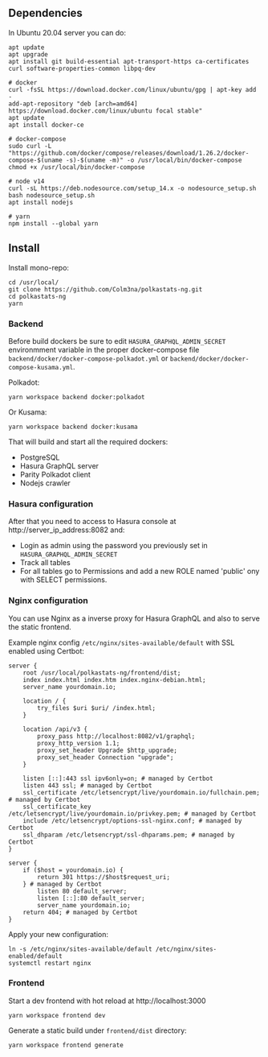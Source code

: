## Dependencies

In Ubuntu 20.04 server you can do:

```
apt update
apt upgrade
apt install git build-essential apt-transport-https ca-certificates curl software-properties-common libpq-dev

# docker
curl -fsSL https://download.docker.com/linux/ubuntu/gpg | apt-key add -
add-apt-repository "deb [arch=amd64] https://download.docker.com/linux/ubuntu focal stable"
apt update
apt install docker-ce

# docker-compose
sudo curl -L "https://github.com/docker/compose/releases/download/1.26.2/docker-compose-$(uname -s)-$(uname -m)" -o /usr/local/bin/docker-compose
chmod +x /usr/local/bin/docker-compose

# node v14
curl -sL https://deb.nodesource.com/setup_14.x -o nodesource_setup.sh
bash nodesource_setup.sh
apt install nodejs

# yarn
npm install --global yarn
```

## Install

Install mono-repo:

```
cd /usr/local/
git clone https://github.com/Colm3na/polkastats-ng.git
cd polkastats-ng
yarn
```

### Backend

Before build dockers be sure to edit `HASURA_GRAPHQL_ADMIN_SECRET` environmment variable in the proper docker-compose file `backend/docker/docker-compose-polkadot.yml` or `backend/docker/docker-compose-kusama.yml`.

Polkadot:

```
yarn workspace backend docker:polkadot
```

Or Kusama:

```
yarn workspace backend docker:kusama
```

That will build and start all the required dockers:

- PostgreSQL
- Hasura GraphQL server
- Parity Polkadot client
- Nodejs crawler

### Hasura configuration

After that you need to access to Hasura console at http://server_ip_address:8082 and:

- Login as admin using the password you previously set in `HASURA_GRAPHQL_ADMIN_SECRET`
- Track all tables
- For all tables go to Permissions and add a new ROLE named 'public' ony with SELECT permissions.

### Nginx configuration

You can use Nginx as a inverse proxy for Hasura GraphQL and also to serve the static frontend.

Example nginx config `/etc/nginx/sites-available/default` with SSL enabled using Certbot:

```
server {
    root /usr/local/polkastats-ng/frontend/dist;
    index index.html index.htm index.nginx-debian.html;
    server_name yourdomain.io;

    location / {
        try_files $uri $uri/ /index.html;
    }

    location /api/v3 {
        proxy_pass http://localhost:8082/v1/graphql;
        proxy_http_version 1.1;
        proxy_set_header Upgrade $http_upgrade;
        proxy_set_header Connection "upgrade";
    }

    listen [::]:443 ssl ipv6only=on; # managed by Certbot
    listen 443 ssl; # managed by Certbot
    ssl_certificate /etc/letsencrypt/live/yourdomain.io/fullchain.pem; # managed by Certbot
    ssl_certificate_key /etc/letsencrypt/live/yourdomain.io/privkey.pem; # managed by Certbot
    include /etc/letsencrypt/options-ssl-nginx.conf; # managed by Certbot
    ssl_dhparam /etc/letsencrypt/ssl-dhparams.pem; # managed by Certbot
}

server {
    if ($host = yourdomain.io) {
        return 301 https://$host$request_uri;
    } # managed by Certbot
        listen 80 default_server;
        listen [::]:80 default_server;
        server_name yourdomain.io;
    return 404; # managed by Certbot
}
```

Apply your new configuration:

```
ln -s /etc/nginx/sites-available/default /etc/nginx/sites-enabled/default
systemctl restart nginx
```

### Frontend

Start a dev frontend with hot reload at http://localhost:3000

```
yarn workspace frontend dev
```

Generate a static build under `frontend/dist` directory:

```
yarn workspace frontend generate
```